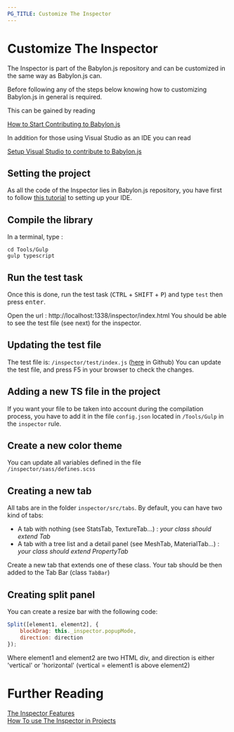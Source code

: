 ```yaml
---
PG_TITLE: Customize The Inspector
---
```


# Customize The Inspector

The Inspector is part of the Babylon.js repository and can be customized in the same way as Babylon.js can. 

Before following any of the steps below knowing how to customizing Babylon.js in general is required.

This can be gained by reading

[How to Start Contributing to Babylon.js](/How_To/how_to_start)

In addition for those using Visual Studio as an IDE you can read 

[Setup Visual Studio to contribute to Babylon.js](/How_To/setup_visualStudio)


## Setting the project

As all the code of the Inspector lies in Babylon.js repository, you have first to follow [this tutorial](/generals/how_to_start) to setting up your IDE.


## Compile the library
In a terminal, type : 
```
cd Tools/Gulp
gulp typescript
```

## Run the test task
Once this is done, run the test task (<kbd>CTRL</kbd> + <kbd>SHIFT</kbd> + <kbd>P</kbd>) and type `test` then press <kbd>enter</kbd>.

Open the url : http://localhost:1338/inspector/index.html
You should be able to see the test file (see next) for the inspector.

## Updating the test file

The test file is: `/inspector/test/index.js` ([here](https://github.com/BabylonJS/Babylon.js/tree/master/inspector/test) in Github)
You can update the test file, and press F5 in your browser to check the changes.

## Adding a new TS file in the project
If you want your file to be taken into account during the compilation process, you have to add it in the file `config.json` located in `/Tools/Gulp` in the `inspector` rule.

## Create a new color theme
You can update all variables defined in the file `/inspector/sass/defines.scss`

## Creating a new tab

All tabs are in the folder `inspector/src/tabs`. 
By default, you can have two kind of tabs: 
* A tab with nothing (see StatsTab, TextureTab...) : *your class should extend Tab*
* A tab with a tree list and a detail panel (see MeshTab, MaterialTab...) : *your class should extend PropertyTab*

Create a new tab that extends one of these class.
Your tab should be then added to the Tab Bar (class `TabBar`)

## Creating split panel

You can create a resize bar with the following code: 
```javascript
Split([element1, element2], {
    blockDrag: this._inspector.popupMode,
    direction: direction
});
```
Where element1 and element2 are two HTML div, and direction is either 'vertical' or 'horizontal' (vertical = element1 is above element2)

# Further Reading

[The Inspector Features](/features/playground_debuglayer)  
[How To use The Inspector in Projects](/How_To/debug_layer)     

